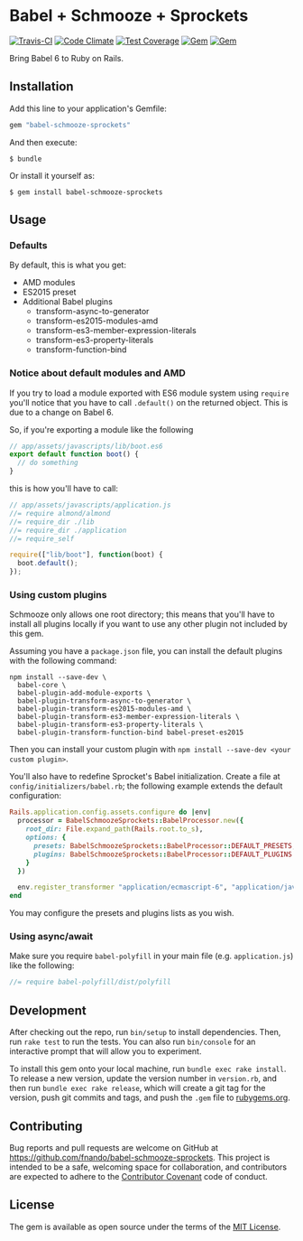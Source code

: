 # Babel + Schmooze + Sprockets

[![Travis-CI](https://travis-ci.org/fnando/babel-schmooze-sprockets.png)](https://travis-ci.org/fnando/babel-schmooze-sprockets)
[![Code Climate](https://codeclimate.com/github/fnando/babel-schmooze-sprockets/badges/gpa.svg)](https://codeclimate.com/github/fnando/babel-schmooze-sprockets)
[![Test Coverage](https://codeclimate.com/github/fnando/babel-schmooze-sprockets/badges/coverage.svg)](https://codeclimate.com/github/fnando/babel-schmooze-sprockets/coverage)
[![Gem](https://img.shields.io/gem/v/babel-schmooze-sprockets.svg)](https://rubygems.org/gems/babel-schmooze-sprockets)
[![Gem](https://img.shields.io/gem/dt/babel-schmooze-sprockets.svg)](https://rubygems.org/gems/babel-schmooze-sprockets)

Bring Babel 6 to Ruby on Rails.

## Installation

Add this line to your application's Gemfile:

```ruby
gem "babel-schmooze-sprockets"
```

And then execute:

    $ bundle

Or install it yourself as:

    $ gem install babel-schmooze-sprockets

## Usage

### Defaults

By default, this is what you get:

- AMD modules
- ES2015 preset
- Additional Babel plugins
  - transform-async-to-generator
  - transform-es2015-modules-amd
  - transform-es3-member-expression-literals
  - transform-es3-property-literals
  - transform-function-bind

### Notice about default modules and AMD

If you try to load a module exported with ES6 module system using `require` you'll notice that you have to call `.default()` on the returned object. This is due to a change on Babel 6.

So, if you're exporting a module like the following

```js
// app/assets/javascripts/lib/boot.es6
export default function boot() {
  // do something
}
```

this is how you'll have to call:

```js
// app/assets/javascripts/application.js
//= require almond/almond
//= require_dir ./lib
//= require_dir ./application
//= require_self

require(["lib/boot"], function(boot) {
  boot.default();
});
```

### Using custom plugins

Schmooze only allows one root directory; this means that you'll have to install all plugins locally if you want to use any other plugin not included by this gem.

Assuming you have a `package.json` file, you can install the default plugins with the following command:

```
npm install --save-dev \
  babel-core \
  babel-plugin-add-module-exports \
  babel-plugin-transform-async-to-generator \
  babel-plugin-transform-es2015-modules-amd \
  babel-plugin-transform-es3-member-expression-literals \
  babel-plugin-transform-es3-property-literals \
  babel-plugin-transform-function-bind babel-preset-es2015
```

Then you can install your custom plugin with `npm install --save-dev <your custom plugin>`.

You'll also have to redefine Sprocket's Babel initialization. Create a file at `config/initializers/babel.rb`; the following example extends the default configuration:

```ruby
Rails.application.config.assets.configure do |env|
  processor = BabelSchmoozeSprockets::BabelProcessor.new({
    root_dir: File.expand_path(Rails.root.to_s),
    options: {
      presets: BabelSchmoozeSprockets::BabelProcessor::DEFAULT_PRESETS,
      plugins: BabelSchmoozeSprockets::BabelProcessor::DEFAULT_PLUGINS + ["your-custom-plugin"]
    }
  })

  env.register_transformer "application/ecmascript-6", "application/javascript", processor
end
```

You may configure the presets and plugins lists as you wish.

### Using async/await

Make sure you require `babel-polyfill` in your main file (e.g. `application.js`) like the following:

```js
//= require babel-polyfill/dist/polyfill
```

## Development

After checking out the repo, run `bin/setup` to install dependencies. Then, run `rake test` to run the tests. You can also run `bin/console` for an interactive prompt that will allow you to experiment.

To install this gem onto your local machine, run `bundle exec rake install`. To release a new version, update the version number in `version.rb`, and then run `bundle exec rake release`, which will create a git tag for the version, push git commits and tags, and push the `.gem` file to [rubygems.org](https://rubygems.org).

## Contributing

Bug reports and pull requests are welcome on GitHub at https://github.com/fnando/babel-schmooze-sprockets. This project is intended to be a safe, welcoming space for collaboration, and contributors are expected to adhere to the [Contributor Covenant](http://contributor-covenant.org) code of conduct.

## License

The gem is available as open source under the terms of the [MIT License](http://opensource.org/licenses/MIT).
